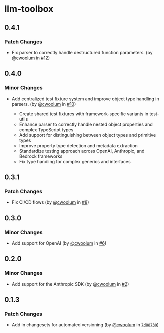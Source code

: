 # llm-toolbox

## 0.4.1

### Patch Changes

- Fix parser to correctly handle destructured function parameters. (by [@cwoolum](https://github.com/cwoolum) in [#12](https://github.com/cwoolum/LLMToolbox/pull/12))

## 0.4.0

### Minor Changes

- Add centralized test fixture system and improve object type handling in parsers. (by [@cwoolum](https://github.com/cwoolum) in [#10](https://github.com/cwoolum/LLMToolbox/pull/10))

  - Create shared test fixtures with framework-specific variants in test-utils
  - Enhance parser to correctly handle nested object properties and complex TypeScript types
  - Add support for distinguishing between object types and primitive types
  - Improve property type detection and metadata extraction
  - Standardize testing approach across OpenAI, Anthropic, and Bedrock frameworks
  - Fix type handling for complex generics and interfaces

## 0.3.1

### Patch Changes

- Fix CI/CD flows (by [@cwoolum](https://github.com/cwoolum) in [#8](https://github.com/cwoolum/LLMToolbox/pull/8))

## 0.3.0

### Minor Changes

- Add support for OpenAI (by [@cwoolum](https://github.com/cwoolum) in [#6](https://github.com/cwoolum/LLMToolbox/pull/6))

## 0.2.0

### Minor Changes

- Add support for the Anthropic SDK (by [@cwoolum](https://github.com/cwoolum) in [#2](https://github.com/cwoolum/LLMToolbox/pull/2))

## 0.1.3

### Patch Changes

- Add in changesets for automated versioning (by [@cwoolum](https://github.com/cwoolum) in [`7d88730`](https://github.com/cwoolum/LLMToolbox/commit/7d887306859b9036f1c545958caee73d0be73e80))
